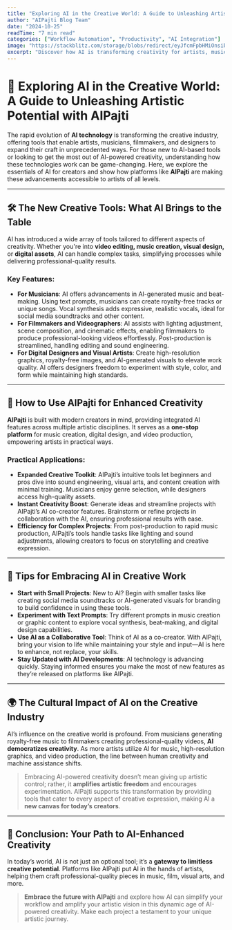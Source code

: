 ```yaml
---
title: "Exploring AI in the Creative World: A Guide to Unleashing Artistic Potential with AIPajti"
author: "AIPajti Blog Team"
date: "2024-10-25"
readTime: "7 min read"
categories: ["Workflow Automation", "Productivity", "AI Integration"]
image: "https://stackblitz.com/storage/blobs/redirect/eyJfcmFpbHMiOnsibWVzc2FnZSI6IkJBaHBBd05CRWc9PSIsImV4cCI6bnVsbCwicHVyIjoiYmxvYl9pZCJ9fQ==--c81f4045b31d96ad4c0b2e0b22a1350473ae657f/Blog_6_dw.jpg"
excerpt: "Discover how AI is transforming creativity for artists, musicians, filmmakers, and designers, with tools like AIPajti leading the way."
---
```


# 🎨 Exploring AI in the Creative World: A Guide to Unleashing Artistic Potential with AIPajti

The rapid evolution of **AI technology** is transforming the creative industry, offering tools that enable artists, musicians, filmmakers, and designers to expand their craft in unprecedented ways. For those new to AI-based tools or looking to get the most out of AI-powered creativity, understanding how these technologies work can be game-changing. Here, we explore the essentials of AI for creators and show how platforms like **AIPajti** are making these advancements accessible to artists of all levels.

---

## 🛠️ The New Creative Tools: What AI Brings to the Table

AI has introduced a wide array of tools tailored to different aspects of creativity. Whether you're into **video editing, music creation, visual design,** or **digital assets**, AI can handle complex tasks, simplifying processes while delivering professional-quality results.

### Key Features:
- **For Musicians**: AI offers advancements in AI-generated music and beat-making. Using text prompts, musicians can create royalty-free tracks or unique songs. Vocal synthesis adds expressive, realistic vocals, ideal for social media soundtracks and other content.
- **For Filmmakers and Videographers**: AI assists with lighting adjustment, scene composition, and cinematic effects, enabling filmmakers to produce professional-looking videos effortlessly. Post-production is streamlined, handling editing and sound engineering.
- **For Digital Designers and Visual Artists**: Create high-resolution graphics, royalty-free images, and AI-generated visuals to elevate work quality. AI offers designers freedom to experiment with style, color, and form while maintaining high standards.

---

## 🚀 How to Use AIPajti for Enhanced Creativity

**AIPajti** is built with modern creators in mind, providing integrated AI features across multiple artistic disciplines. It serves as a **one-stop platform** for music creation, digital design, and video production, empowering artists in practical ways.

### Practical Applications:
- **Expanded Creative Toolkit**: AIPajti’s intuitive tools let beginners and pros dive into sound engineering, visual arts, and content creation with minimal training. Musicians enjoy genre selection, while designers access high-quality assets.
- **Instant Creativity Boost**: Generate ideas and streamline projects with AIPajti’s AI co-creator features. Brainstorm or refine projects in collaboration with the AI, ensuring professional results with ease.
- **Efficiency for Complex Projects**: From post-production to rapid music production, AIPajti’s tools handle tasks like lighting and sound adjustments, allowing creators to focus on storytelling and creative expression.

---

## 🌱 Tips for Embracing AI in Creative Work

- **Start with Small Projects**: New to AI? Begin with smaller tasks like creating social media soundtracks or AI-generated visuals for branding to build confidence in using these tools.
- **Experiment with Text Prompts**: Try different prompts in music creation or graphic content to explore vocal synthesis, beat-making, and digital design capabilities.
- **Use AI as a Collaborative Tool**: Think of AI as a co-creator. With AIPajti, bring your vision to life while maintaining your style and input—AI is here to enhance, not replace, your skills.
- **Stay Updated with AI Developments**: AI technology is advancing quickly. Staying informed ensures you make the most of new features as they’re released on platforms like AIPajti.

---

## 🌍 The Cultural Impact of AI on the Creative Industry

AI’s influence on the creative world is profound. From musicians generating royalty-free music to filmmakers creating professional-quality videos, **AI democratizes creativity**. As more artists utilize AI for music, high-resolution graphics, and video production, the line between human creativity and machine assistance shifts.

> Embracing AI-powered creativity doesn’t mean giving up artistic control; rather, it **amplifies artistic freedom** and encourages experimentation. AIPajti supports this transformation by providing tools that cater to every aspect of creative expression, making AI a **new canvas for today’s creators**.

---

## 🎯 Conclusion: Your Path to AI-Enhanced Creativity

In today’s world, AI is not just an optional tool; it’s a **gateway to limitless creative potential**. Platforms like AIPajti put AI in the hands of artists, helping them craft professional-quality pieces in music, film, visual arts, and more.

> **Embrace the future with AIPajti** and explore how AI can simplify your workflow and amplify your artistic vision in this dynamic age of AI-powered creativity. Make each project a testament to your unique artistic journey.
